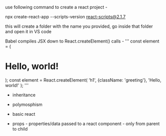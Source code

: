 use following command to create a react project -

npx create-react-app <give-any-name> --scripts-version react-scripts@2.1.7

this will create a folder with the name you provided, go inside that folder and open it in VS code

Babel compiles JSX down to React.createElement() calls -
'''
const element = (

  <h1 className="greeting">
    Hello, world!
  </h1>
);
const element = React.createElement(
  'h1',
  {className: 'greeting'},
  'Hello, world!'
);
'''

- inheritance
- polymosphism
- basic react

- props - properties/data passed to a react component - only from parent to child
